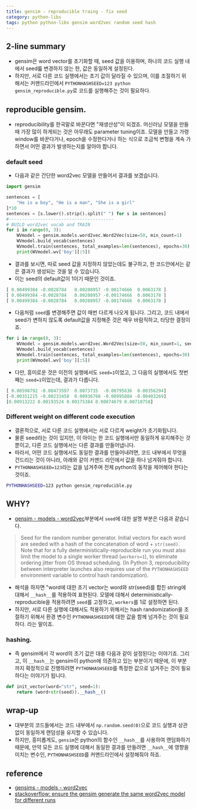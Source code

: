 ```yaml
---
title: gensim - reproducible traing - fix seed
category: python-libs
tags: python python-libs gensim word2vec random seed hash
---
```


## 2-line summary 

- gensim은 word vector를 초기화할 때, seed 값을 이용하며, 하나의 코드 실행 내에서 seed륿 변경하지 않는 한, 값은 동일하게 설정된다. 
- 하지만, 서로 다른 코드 실행에서는 초기 값이 달라질 수 있으며, 이를 조절하기 위해서는 커맨드라인에서 `PYTHONHASHSEED=123 python gensim_reproducible.py`로 코드를 실행해주는 것이 필요하다.

## reproducible gensim. 

- reproducibility를 한국말로 바꾼다면 "재생산성"이 되겠죠. 머신러닝 모델을 만들 때 가장 많이 하게되는 것은 아무래도 parameter tuning이죠. 모델을 만들고 가령 window를 바꾼다거나, epoch을 수정한다거나 하는 식으로 조금씩 변형을 계속 가하면서 어떤 결과가 발생하는지를 알아야 합니다. 

### default seed 

- 다음과 같은 간단한 word2vec 모델을 만들어서 결과를 보겠습니다. 

```python
import gensim

sentences = [
    "He is a boy", "He is a man", "She is a girl"
]*10
sentences = [s.lower().strip().split(" ") for s in sentences]
#----------------------------------------
# BUILD word2vec vocab and TRAIN
for i in range(0, 3):
    WVmodel = gensim.models.word2vec.Word2Vec(size=50, min_count=1)
    WVmodel.build_vocab(sentences)
    WVmodel.train(sentences, total_examples=len(sentences), epochs=30)
    print(WVmodel.wv['boy'][:5])
```

- 결과를 보시면, 따로 seed 값을 지정하지 않았는데도 불구하고, 한 코드안에서는 같은 결과가 생성되는 것을 알 수 있습니다. 
- 이는 seed의 default값이 1이기 때문인 것이죠. 

```python
[ 0.00499384 -0.0028784   0.00208957 -0.00174666  0.0063178 ]
[ 0.00499384 -0.0028784   0.00208957 -0.00174666  0.0063178 ]
[ 0.00499384 -0.0028784   0.00208957 -0.00174666  0.0063178 ]
```

- 다음처럼 `seed`를 변경해주면 값이 매번 다르게 나오게 됩니다. 그리고, 코드 내에서 seed가 변하지 않도록 default값을 지정해준 것은 매우 바람직하고, 타당한 결정이죠.

```python
for i in range(0, 3):
    WVmodel = gensim.models.word2vec.Word2Vec(size=50, min_count=1, seed=i)
    WVmodel.build_vocab(sentences)
    WVmodel.train(sentences, total_examples=len(sentences), epochs=30)
    print(WVmodel.wv['boy'][:5])
```

- 다만, 흥미로운 것은 이전의 실행에서도 `seed=1`이었고, 그 다음의 실행에서도 첫번째는 `seed=1`이었는데, 결과가 다릅니다.

```python
[ 0.00598792 -0.00473597  0.0073735  -0.00795636  0.00356294]
[-0.00351215 -0.00233458  0.00936766 -0.00995884 -0.00403269]
[0.00913222 0.00193524 0.00175384 0.00874679 0.00710758]
```

### Different weight on different code execution 

- 결론적으로, 서로 다른 코드 실행에서는 서로 다르게 weight가 초기화됩니다.
- 물론 seed라는 것이 있지만, 이 아이는 한 코드 실행에서만 동일하게 유지해주는 것 뿐이고, 다른 코드 실행에서는 다른 결과를 만들어냅니다. 
- 따라서, 어떤 코드 실행에서도 동일한 결과를 만들어내려면, 코드 내부에서 무엇을 건드리는 것이 아니라, 아래와 같이 커맨드 라인에서 값을 하나 넘겨줘야 합니다. 
- `PYTHONHASHSEED=123`라는 값을 넘겨주며 전체 python의 동작을 제어해야 한다는 것이죠.

```bash
PYTHONHASHSEED=123 python gensim_reproducible.py
```

## WHY? 

- [gensim - models - word2vec](https://github.com/RaRe-Technologies/gensim/blob/master/gensim/models/word2vec.py#L457)부분에서 `seed`에 대한 설명 부분은 다음과 같습니다. 

> Seed for the random number generator. Initial vectors for each word are seeded with a hash of the concatenation of word + `str(seed)`. Note that for a fully deterministically-reproducible run you must also limit the model to a single worker thread (`workers=1`), to eliminate ordering jitter from OS thread scheduling. (In Python 3, reproducibility between interpreter launches also requires use of the `PYTHONHASHSEED` environment variable to control hash randomization).

- 해석을 하자면 "word에 대한 초기 vector는 word와 str(seed)를 합친 string에 대해서 `__hash__`를 적용하여 표현된다. 모델에 대해서 deterministically-reproducible을 적용하려면 `seed`를 고정하고, `workers`를 1로 설정하면 된다.
- 하지만, 서로 다른 실행에 대해서도 적용하기 위해서는 hash randomization을 조절하기 위해서 환경 변수인 `PYTHONHASHSEED`에 대한 값을 함께 넘겨주는 것이 필요하다. 라는 말이죠. 

### hashing. 

- 즉 gensim에서 각 word의 초기 값은 대충 다음과 같이 설정된다는 이야기죠. 그리고, 이 `__hash__`는 gensim이 python에 의존하고 있는 부분이기 때문에, 이 부분까지 확정적으로 진행하려면 `PYTHONHASHSEED`를 특정한 값으로 넘겨주는 것이 필요하다는 이야기가 됩니다.

```python
def init_vector(word="str", seed=1):
    return (word+str(seed)).__hash__()
```


## wrap-up

- 대부분의 코드들에서는 코드 내부에서 `np.random.seed(0)`으로 코드 실행과 상관없이 동일하게 랜덤성을 유지할 수 있습니다. 
- 하지만, 흥미롭게도, `gensim`은 python의 함수인 `__hash__`를 사용하여 랜덤화하기 때문에, 만약 모든 코드 실행에 대해서 동일한 결과를 만들려면 `__hash__`에 영향을 미치는 변수인, `PYTHONHASHSEED`를 커맨드라인에서 설정해줘야 하죠. 

## reference

- [gensims - models - word2vec](https://radimrehurek.com/gensim/models/word2vec.html)
- [stackoverflow: ensure the gensim generate the same word2vec model for different runs](https://stackoverflow.com/questions/34831551/ensure-the-gensim-generate-the-same-word2vec-model-for-different-runs-on-the-sam)